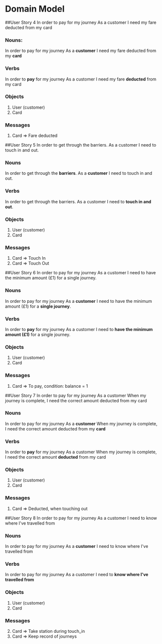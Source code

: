 # Domain Model

##User Story 4
In order to pay for my journey
As a customer
I need my fare deducted from my card

### Nouns:
In order to pay for my journey
As a **customer**
I need my fare deducted from my **card**

### Verbs
In order to **pay** for my journey
As a customer
I need my fare **deducted** from my card

### Objects
1. User (customer)
2. Card
### Messages
1. Card => Fare deducted


##User Story 5
In order to get through the barriers.
As a customer
I need to touch in and out.

### Nouns
In order to get through the **barriers**.
As a **customer**
I need to touch in and out.
### Verbs
In order to get through the barriers.
As a customer
I need to **touch in and out**.
### Objects
1. User (customer)
2. Card
### Messages
1. Card => Touch In
2. Card => Touch Out


##User Story 6
In order to pay for my journey
As a customer
I need to have the minimum amount (£1) for a single journey.
### Nouns
In order to pay for my journey
As a **customer**
I need to have the minimum amount (£1) for a **single journey**.
### Verbs
In order to **pay** for my journey
As a customer
I need to **have the minimum amount (£1)** for a single journey.
### Objects
1. User (customer)
2. Card
### Messages
1. Card => To pay, condition: balance = 1

##User Story 7
In order to pay for my journey
As a customer
When my journey is complete, I need the correct amount deducted from my card
### Nouns
In order to pay for my journey
As a **customer**
When my journey is complete, I need the correct amount deducted from my **card**
### Verbs
In order to **pay** for my journey
As a customer
When my journey is complete, I need the correct amount **deducted** from my card
### Objects
1. User (customer)
2. Card
### Messages
1. Card => Deducted, when touching out

##User Story 8
In order to pay for my journey
As a customer
I need to know where I've travelled from
### Nouns
In order to pay for my journey
As a **customer**
I need to know where I've travelled from
### Verbs
In order to pay for my journey
As a customer
I need to **know where I've travelled from**
### Objects
1. User (customer)
2. Card
### Messages
2. Card => Take station during touch_in
2. Card => Keep record of journeys

